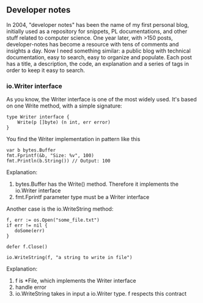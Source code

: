 ## Developer notes

In 2004, "developer notes" has been the name of my first personal blog, initially used as a repository for snippets, PL documentations, and other stuff related to computer science. One year later, with >150 posts, developer-notes has become a resource with tens of comments and insights a day. Now I need something similar: a public blog with technical documentation, easy to search, easy to organize and populate. 
Each post has a title, a description, the code, an explanation and a series of tags in order to keep it easy to search. 


### io.Writer interface

As you know, the Writer interface is one of the most widely used. 
It's based on one Write method, with a simple signature:

```golang
type Writer interface {
    Write(p []byte) (n int, err error)
}
```
You find the Writer implementation in pattern like this

```golang
var b bytes.Buffer
fmt.Fprintf(&b, "Size: %v", 100)
fmt.Println(b.String()) // Output: 100
```
Explanation:
1. bytes.Buffer has the Write() method. Therefore it implements the io.Writer interface
2. fmt.Fprintf parameter type must be a Writer interface

Another case is the io.WriteString method:

```golang
f, err := os.Open("some_file.txt")
if err != nil {
   doSome(err)
}

defer f.Close()

io.WriteString(f, "a string to write in file")
```
Explanation: 
1. f is \*File, which implements the Writer interface
2. handle error
3. io.WriteString takes in input a io.Writer type. f respects this contract 



